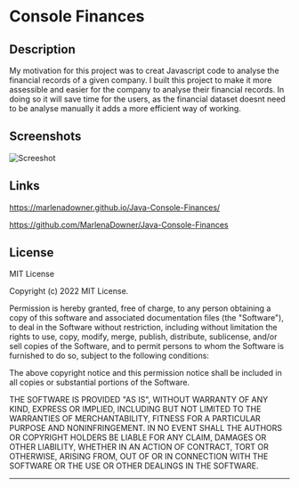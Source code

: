 # Console Finances

## Description

My motivation for this project was to creat Javascript code to analyse the financial records of a given company. I built this project to make it more assessible and easier for the company to analyse their financial records. In doing so it will save time for the users, as the financial dataset doesnt need to be analyse manually it adds a more efficient way of working.

## Screenshots

![Screeshot](https://user-images.githubusercontent.com/119687938/211116295-310e8772-84a6-43f8-8834-b1f6d7c3ea2b.JPG)

## Links

https://marlenadowner.github.io/Java-Console-Finances/

https://github.com/MarlenaDowner/Java-Console-Finances


## License

MIT License

Copyright (c) 2022 MIT License.

Permission is hereby granted, free of charge, to any person obtaining a copy of this software and associated documentation files (the "Software"), to deal in the Software without restriction, including without limitation the rights to use, copy, modify, merge, publish, distribute, sublicense, and/or sell copies of the Software, and to permit persons to whom the Software is furnished to do so, subject to the following conditions:

The above copyright notice and this permission notice shall be included in all copies or substantial portions of the Software.

THE SOFTWARE IS PROVIDED "AS IS", WITHOUT WARRANTY OF ANY KIND, EXPRESS OR IMPLIED, INCLUDING BUT NOT LIMITED TO THE WARRANTIES OF MERCHANTABILITY, FITNESS FOR A PARTICULAR PURPOSE AND NONINFRINGEMENT. IN NO EVENT SHALL THE AUTHORS OR COPYRIGHT HOLDERS BE LIABLE FOR ANY CLAIM, DAMAGES OR OTHER LIABILITY, WHETHER IN AN ACTION OF CONTRACT, TORT OR OTHERWISE, ARISING FROM, OUT OF OR IN CONNECTION WITH THE SOFTWARE OR THE USE OR OTHER DEALINGS IN THE SOFTWARE.

---